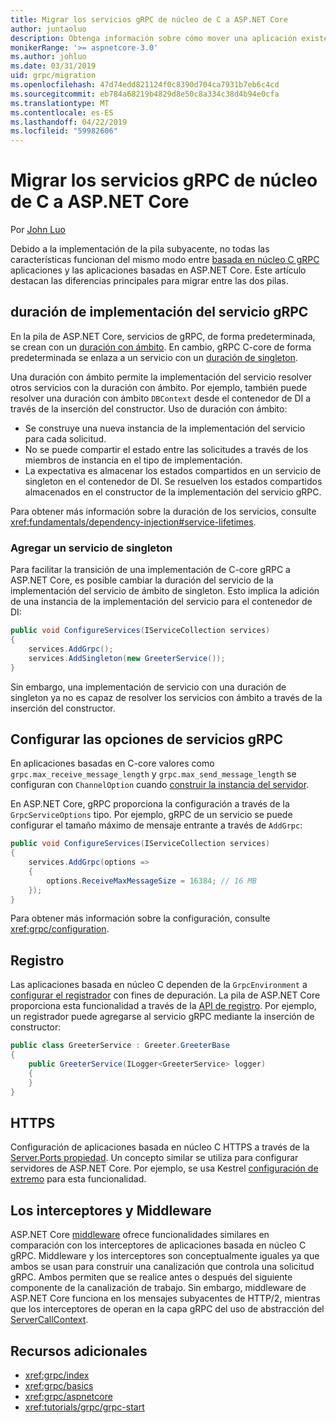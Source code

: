 ```yaml
---
title: Migrar los servicios gRPC de núcleo de C a ASP.NET Core
author: juntaoluo
description: Obtenga información sobre cómo mover una aplicación existente de gRPC en función de C-core para ejecutarse sobre la pila de ASP.NET Core.
monikerRange: '>= aspnetcore-3.0'
ms.author: johluo
ms.date: 03/31/2019
uid: grpc/migration
ms.openlocfilehash: 47d74edd821124f0c8390d704ca7931b7eb6c4cd
ms.sourcegitcommit: eb784a68219b4829d8e50c8a334c38d4b94e0cfa
ms.translationtype: MT
ms.contentlocale: es-ES
ms.lasthandoff: 04/22/2019
ms.locfileid: "59982606"
---
```

# <a name="migrating-grpc-services-from-c-core-to-aspnet-core"></a>Migrar los servicios gRPC de núcleo de C a ASP.NET Core

Por [John Luo](https://github.com/juntaoluo)

Debido a la implementación de la pila subyacente, no todas las características funcionan del mismo modo entre [basada en núcleo C gRPC](https://grpc.io/blog/grpc-stacks) aplicaciones y las aplicaciones basadas en ASP.NET Core. Este artículo destacan las diferencias principales para migrar entre las dos pilas.

## <a name="grpc-service-implementation-lifetime"></a>duración de implementación del servicio gRPC

En la pila de ASP.NET Core, servicios de gRPC, de forma predeterminada, se crean con un [duración con ámbito](xref:fundamentals/dependency-injection#service-lifetimes). En cambio, gRPC C-core de forma predeterminada se enlaza a un servicio con un [duración de singleton](xref:fundamentals/dependency-injection#service-lifetimes).

Una duración con ámbito permite la implementación del servicio resolver otros servicios con la duración con ámbito. Por ejemplo, también puede resolver una duración con ámbito `DBContext` desde el contenedor de DI a través de la inserción del constructor. Uso de duración con ámbito:

* Se construye una nueva instancia de la implementación del servicio para cada solicitud.
* No se puede compartir el estado entre las solicitudes a través de los miembros de instancia en el tipo de implementación.
* La expectativa es almacenar los estados compartidos en un servicio de singleton en el contenedor de DI. Se resuelven los estados compartidos almacenados en el constructor de la implementación del servicio gRPC.

Para obtener más información sobre la duración de los servicios, consulte <xref:fundamentals/dependency-injection#service-lifetimes>.

### <a name="add-a-singleton-service"></a>Agregar un servicio de singleton

Para facilitar la transición de una implementación de C-core gRPC a ASP.NET Core, es posible cambiar la duración del servicio de la implementación del servicio de ámbito de singleton. Esto implica la adición de una instancia de la implementación del servicio para el contenedor de DI:

```csharp
public void ConfigureServices(IServiceCollection services)
{
    services.AddGrpc();
    services.AddSingleton(new GreeterService());
}
```

Sin embargo, una implementación de servicio con una duración de singleton ya no es capaz de resolver los servicios con ámbito a través de la inserción del constructor.

## <a name="configure-grpc-services-options"></a>Configurar las opciones de servicios gRPC

En aplicaciones basadas en C-core valores como `grpc.max_receive_message_length` y `grpc.max_send_message_length` se configuran con `ChannelOption` cuando [construir la instancia del servidor](https://grpc.io/grpc/csharp/api/Grpc.Core.Server.html#Grpc_Core_Server__ctor_System_Collections_Generic_IEnumerable_Grpc_Core_ChannelOption__).

En ASP.NET Core, gRPC proporciona la configuración a través de la `GrpcServiceOptions` tipo. Por ejemplo, gRPC de un servicio se puede configurar el tamaño máximo de mensaje entrante a través de `AddGrpc`:

```csharp
public void ConfigureServices(IServiceCollection services)
{
    services.AddGrpc(options =>
    {
        options.ReceiveMaxMessageSize = 16384; // 16 MB
    });
}
```

Para obtener más información sobre la configuración, consulte <xref:grpc/configuration>.

## <a name="logging"></a>Registro

Las aplicaciones basada en núcleo C dependen de la `GrpcEnvironment` a [configurar el registrador](https://grpc.io/grpc/csharp/api/Grpc.Core.GrpcEnvironment.html?q=size#Grpc_Core_GrpcEnvironment_SetLogger_Grpc_Core_Logging_ILogger_) con fines de depuración. La pila de ASP.NET Core proporciona esta funcionalidad a través de la [API de registro](xref:fundamentals/logging/index). Por ejemplo, un registrador puede agregarse al servicio gRPC mediante la inserción de constructor:

```csharp
public class GreeterService : Greeter.GreeterBase
{
    public GreeterService(ILogger<GreeterService> logger)
    {
    }
}
```

## <a name="https"></a>HTTPS

Configuración de aplicaciones basada en núcleo C HTTPS a través de la [Server.Ports propiedad](https://grpc.io/grpc/csharp/api/Grpc.Core.Server.html#Grpc_Core_Server_Ports). Un concepto similar se utiliza para configurar servidores de ASP.NET Core. Por ejemplo, se usa Kestrel [configuración de extremo](xref:fundamentals/servers/kestrel#endpoint-configuration) para esta funcionalidad.

## <a name="interceptors-and-middleware"></a>Los interceptores y Middleware

ASP.NET Core [middleware](xref:fundamentals/middleware/index) ofrece funcionalidades similares en comparación con los interceptores de aplicaciones basada en núcleo C gRPC. Middleware y los interceptores son conceptualmente iguales ya que ambos se usan para construir una canalización que controla una solicitud gRPC. Ambos permiten que se realice antes o después del siguiente componente de la canalización de trabajo. Sin embargo, middleware de ASP.NET Core funciona en los mensajes subyacentes de HTTP/2, mientras que los interceptores de operan en la capa gRPC del uso de abstracción del [ServerCallContext](https://grpc.io/grpc/csharp/api/Grpc.Core.ServerCallContext.html).

## <a name="additional-resources"></a>Recursos adicionales

* <xref:grpc/index>
* <xref:grpc/basics>
* <xref:grpc/aspnetcore>
* <xref:tutorials/grpc/grpc-start>
